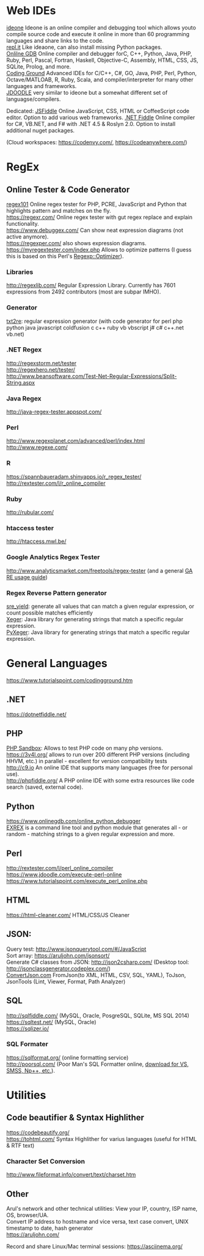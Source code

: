 # Web IDEs

[ideone](https://ideone.com/) Ideone is an online compiler and debugging tool which allows youto compile source code and execute it online in more than 60 programming languages and share links to the code.  
[repl.it](https://repl.it) Like ideaone, can also install missing Python packages.  
[Onlilne GDB](https://www.onlinegdb.com/) Online compiler and debugger forC, C++, Python, Java, PHP, Ruby, Perl,
Pascal, Fortran, Haskell, Objective-C, Assembly, HTML, CSS, JS, SQLite, Prolog, and more.  
[Coding Ground](https://www.tutorialspoint.com/codingground.htm) Advanced IDEs for C/C++, C#, GO, Java, PHP, Perl, Python, Octave/MATLOAB, R, Ruby, Scala, and compiler/interpreter for many other languages and frameworks.  
[JDOODLE](https://www.jdoodle.com/) very similar to ideone but a somewhat different set of languagse/compilers.  

Dedicated:
[JSFiddle](https://jsfiddle.net/) Online JavaScript, CSS, HTML or CoffeeScript code editor. Option to add various web frameworks.
[.NET Fiddle](https://dotnetfiddle.net/) Online compiler for C#, VB.NET, and F# with .NET 4.5 & Roslyn 2.0. Option to install additional nuget packages.

(Cloud workspaces: https://codenvy.com/, https://codeanywhere.com/)

# RegEx

## Online Tester & Code Generator

[regex101](https:/regex101.com) Online regex tester for PHP, PCRE, JavaScript and Python that highlights pattern and matches on the fly.  
https://regexr.com/ Online regex tester with gut regex replace and explain functionality.  
https://www.debuggex.com/  Can show neat expression diagrams (not active anymore).  
https://regexper.com/   also shows expression diagrams.  
https://myregextester.com/index.php  Allows to optimize patterns (I guess this is based on this Perl's [Regexp::Optimizer](http://search.cpan.org/~dankogai/Regexp-Optimizer-0.23/lib/Regexp/Optimizer.pm)).

### Libraries 

http://regexlib.com/ Regular Expression Library. Currently has 7601 expressions from 2492 contributors (most are subpar IMHO).  

### Generator

[txt2re](txt2re.com): regular expression generator (with code generator for perl php python java javascript coldfusion c c++ ruby vb vbscript j# c# c++.net vb.net)

### .NET Regex
http://regexstorm.net/tester  
http://regexhero.net/tester/  
http://www.beansoftware.com/Test-Net-Regular-Expressions/Split-String.aspx

### Java Regex
http://java-regex-tester.appspot.com/  

### Perl
http://www.regexplanet.com/advanced/perl/index.html  
http://www.regexe.com/  

### R
https://spannbaueradam.shinyapps.io/r_regex_tester/  
http://rextester.com/l/r_online_compiler  

### Ruby
http://rubular.com/

### htaccess tester
http://htaccess.mwl.be/  

### Google Analytics Regex Tester
http://www.analyticsmarket.com/freetools/regex-tester (and a general [GA RE usage guide](https://www.apasters.com/blog/regex-guide-google-analytics-tag-manager/))

### Regex Reverse Pattern generator
[sre_yield](https://github.com/google/sre_yield): generate all values that can match a given regular expression, or count possible matches efficiently  
[Xeger](https://github.com/bluezio/xeger): Java library for generating strings that match a specific regular expression.   
[PyXeger](https://github.com/bluezio/xeger): Java library for generating strings that match a specific regular expression.   

# General Languages
https://www.tutorialspoint.com/codingground.htm  

## .NET
https://dotnetfiddle.net/  

## PHP
[PHP Sandbox](http://sandbox.onlinephpfunctions.com/): Allows to test PHP code on many php versions.   
https://3v4l.org/ allows to run over 200 different PHP versions (including HHVM, etc.) in parallel - excellent for version compatibility tests  
http://c9.io An online IDE that supports many languages (free for personal use).  
http://phpfiddle.org/ A PHP online IDE with some extra resources like code search (saved, external code).  

## Python
https://www.onlinegdb.com/online_python_debugger  
[EXREX](https://github.com/asciimoo/exrex) is a command line tool and python module that generates all - or random - matching strings to a given regular expression and more.  

## Perl
http://rextester.com/l/perl_online_compiler  
https://www.jdoodle.com/execute-perl-online  
https://www.tutorialspoint.com/execute_perl_online.php  

## HTML

https://html-cleaner.com/ HTML/CSS/JS Cleaner  

## JSON:
Query test: http://www.jsonquerytool.com/#/JavaScript  
Sort array: https://aruljohn.com/jsonsort/  
Generate C# classes from JSON: http://json2csharp.com/  (Desktop tool: http://jsonclassgenerator.codeplex.com/)  
[ConvertJson.com](http://convertjson.com/) FromJson(to XML, HTML, CSV, SQL, YAML), ToJson, JsonTools (Lint, Viewer, Format, Path Analyzer)


## SQL
http://sqlfiddle.com/  (MySQL, Oracle, PosgreSQL, SQLite, MS SQL 2014)  
https://sqltest.net/   (MySQL, Oracle)  
https://sqlizer.io/

### SQL Formater
https://sqlformat.org/  (online formatting service)  
http://poorsql.com/  (Poor Man's SQL Formatter online, [download for VS, SMSS, Np++, etc.](http://architectshack.com/PoorMansTSqlFormatter.ashx#Download_4)).  


# Utilities

## Code beautifier & Syntax Highlither
https://codebeautify.org/  
https://tohtml.com/  Syntax Highlither for varius languages (useful for HTML & RTF text)

### Character Set Conversion  
http://www.fileformat.info/convert/text/charset.htm

## Other
Arul's network and other technical utilities: View your IP, country, ISP name, OS, browser/UA.  
Convert IP address to hostname and vice versa, text case convert, UNIX timestamp to date, hash generator  
https://aruljohn.com/

Record and share Linux/Mac terminal sessions: https://asciinema.org/